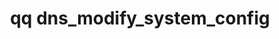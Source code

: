 ---
category: dns
command: dns_modify_system_config
optional_options:
- alternate: []
  help: List of DNS Server IP addresses. Can be a single address or multiple comma
    separated addresses. eg. 10.1.1.10 or 10.1.1.10,10.1.1.15
  name: --dns-servers
  required: false
- alternate: []
  help: Clear the DNS servers
  name: --clear-dns-servers
  required: false
- alternate: []
  help: List of DNS Search Domains to replace the current domains. Can be a single
    domain or multiple comma separated domains. eg. my.domain.com or my.domain.com,your.domain.com
  name: --dns-search-domains
  required: false
- alternate: []
  help: Clear the DNS search domains
  name: --clear-dns-search-domains
  required: false
permalink: /qq-cli-command-guide/dns/dns_modify_system_config.html
positional_options: []
sidebar: qq_cli_command_reference_sidebar
summary: This section explains how to use the <code>qq dns_modify_system_config</code>
  command.
synopsis: Modify the system's DNS configuration.
title: qq dns_modify_system_config
usage: "qq dns_modify_system_config [-h] [--dns-servers <address-or-range> [<address-or-range>\
  \ ...] | --clear-dns-servers]\n    [--dns-search-domains <search-domain> [<search-domain>\
  \ ...] | --clear-dns-search-domains]"
zendesk_source: qq CLI Command Guide

---